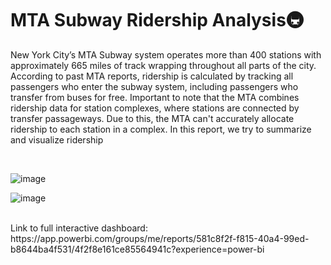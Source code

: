 # MTA Subway Ridership Analysis🚇

New York City’s MTA Subway system operates more than 400 stations with approximately 665 miles of track wrapping throughout all parts of the city.  According to past MTA reports, ridership is calculated by tracking all passengers who enter the subway system, including passengers who transfer from buses for free. Important to note that the MTA combines ridership data for station complexes, where stations are connected by transfer passageways. Due to this, the MTA can't accurately allocate ridership to each station in a complex. In this report, we try to summarize and visualize ridership 

<br>

![image](https://github.com/user-attachments/assets/df8fdb7d-000c-445f-a0c5-0a164fd43384)

![image](https://github.com/user-attachments/assets/84fbdaa9-b223-4917-831b-41bfbe00e430)

<br>
Link to full interactive dashboard: https://app.powerbi.com/groups/me/reports/581c8f2f-f815-40a4-99ed-b8644ba4f531/4f2f8e161ce85564941c?experience=power-bi

